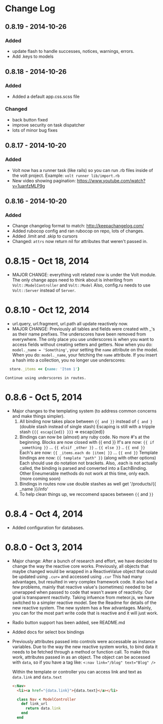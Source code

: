 # Change Log

## 0.8.19 - 2014-10-26
### Added
- update flash to handle successes, notices, warnings, errors.
- Add .keys to models

## 0.8.18 - 2014-10-26
### Added
- Added a default app.css.scss file

### Changed
- back button fixed
- improve security on task dispatcher
- lots of minor bug fixes

## 0.8.17 - 2014-10-20
### Added
- Volt now has a runner task (like rails) so you can run .rb files inside of the volt project.  Example: ```volt runner lib/import.rb```
- New video showing pagination: https://www.youtube.com/watch?v=1uanfzMLP9g

## 0.8.16 - 2014-10-20
### Added
- Change changelog format to match: http://keepachangelog.com/
- Added rubocop config and ran rubocop on repo, lots of changes.
- Added .limit and .skip to cursors
- Changed: ```attrs``` now return nil for attributes that weren't passed in.

# 0.8.15 - Oct 18, 2014

  - MAJOR CHANGE: everything volt related now is under the Volt module.  The only change apps need to think about is inheriting from ```Volt::ModelController``` and ```Volt::Model```  Also, config.ru needs to use ```Volt::Server``` instead of ```Server```.

# 0.8.10 - Oct 12, 2014
  - url.query, url.fragment, url.path all update reactively now.
  - MAJOR CHANGE: Previously all tables and fields were created with _'s as their name prefixes.  The underscores have been removed from everywhere.  The only place you use underscores is when you want to access fields without creating setters and getters.  Now when you do: ```model._name = 'Something'```, your setting the ```name``` attribute on the model.  When you do: ```model._name```, your fetching the ```name``` attribute.  If you insert a hash into a collection, you no longer use underscores:

  ```ruby
    store._items << {name: 'Item 1'}
  ```

    Continue using underscores in routes.


# 0.8.6 - Oct 5, 2014

  - Major changes to the templating system (to address common concerns and make things simpler).
      1. All binding now takes place between ```{{ and }}``` instead of ```{ and }``` (double stash instead of single stash)  Escaping is still with a tripple stash ```{{{ escap{{ed}} }}}```  => escap{{ed}}
      2. Bindings can now be (almost) any ruby code.  No more #'s at the beginning.  Blocks are now closed with {{ end }}
            If's are now: ```{{ if _something }}``` ... ```{{ elsif _other }}``` .. ```{{ else }}``` .. ```{{ end }}```
            Each's are now: ```{{ _items.each do |item| }}``` ... ```{{ end }}```
            Template bindings are now: ```{{ template "path" }}``` (along with other options)
            Each should use do notation not brackets.  Also, .each is not actually called, the binding is parsed and converted into a EachBinding.  Other Eneumerable methods do not work at this time, only each.  (more coming soon)
      3. Bindings in routes now use double stashes as well get '/products/{{ _name }}/info'
      4. To help clean things up, we reccomend spaces between ```{{``` and ```}}```


# 0.8.4 - Oct 4, 2014

  - Added configuration for databases.

# 0.8.0 - Oct 3, 2014

  - Major change: After a bunch of research and effort, we have decided to change the way the reactive core works.  Previously, all objects that maybe changed would be wrapped in a ReactiveValue object that could be updated using ```.cur=``` and accessed using ```.cur```  This had many advantages, but resulted in very complex framework code.  It also had a few problems, mainly that reactive value's (sometimes) needed to be unwrapped when passed to code that wasn't aware of reactivity.  Our goal is transparent reactivity.  Taking infuence from meteor.js, we have switched to a simpler reactive model.  See the Readme for details of the new reactive system.  The new system has a few advantages.  Mainly, you can for the most part write code that is reactive and it will just work.
  - Radio button support has been added, see README.md
  - Added docs for select box bindings
  - Previously attributes passed into controls were accessable as instance variables.  Due to the way the new reactive system works, to bind data it needs to be fetched through a method or function call.  To make this work, attributes passed in as an object.  The object can be accessed with ```data```, so if you have a tag like:
      ```<:nav link="/blog" text="Blog" />```

      Within the template or controller you can access link and text as ```data.link``` and ```data.text```

      ```html
      <:Nav>
        <li><a href="{data.link}">{data.text}</a></li>
      ```

      ```ruby
        class Nav < ModelController
          def link_url
            return data.link
          end
        end
      ```
